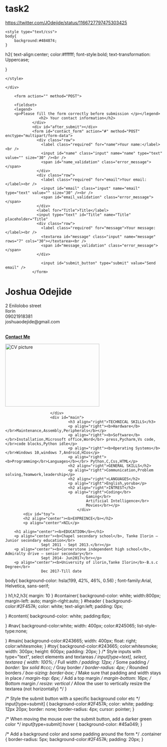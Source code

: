 # task2 
https://twitter.com/JOdejide/status/1166727797475303425
<!DOCTYPE html>
<html>
<head>
	<title>Contact Me</title>
	<link rel="stylesheet" type="text/css" href="style.css">

	<style type="text/css">
	body{
		background:#484874;
	}
h2{
text-align:center;
color:#ffffff; 
font-style:bold;
text-transformation: Uppercase; 

}

	</style>
</head>
<body>

	</div>

		<form action="" method="POST">
	
		<fieldset>
		<legend>
		<p>Please fill the form correctly before submission </p></legend>
                   <h2> Your contact information</h2>
                </div>
                <div id="after_submit"></div>
                <form id="contact_form" action="#" method="POST" enctype="multipart/form-data">
                  <div class="row">
                    <label class="required" for="name">Your name:</label><br />
                    <input id="name" class="input" name="name" type="text" value="" size="30" /><br />
                    <span id="name_validation" class="error_message"></span>
                  </div>
                  <div class="row">
                    <label class="required" for="email">Your email:</label><br />
                    <input id="email" class="input" name="email" type="text" value="" size="30" /><br />
                    <span id="email_validation" class="error_message"></span>
                  </div>
                  <label for="Title">Title</label>
                  <input type="text" id="Title" name="Title" placeholder="Title"
                  <div class="row">
                    <label class="required" for="message">Your message:</label><br />
                    <textarea id="message" class="input" name="message" rows="7" cols="30"></textarea><br />
                    <span id="message_validation" class="error_message"></span>
                  </div>
                    
                    <input id="submit_button" type="submit" value="Send email" />
                </form>

</div>
</div>

</body>
</html>

<!doctype html>
<html>
    <head>
        <title>joshua.html</title>
        <link rel="stylesheet" type="text/css" href="style.css">
    </head>
    <body>
        <div id="container">
            <div id="header"><h1><strong>Joshua Odejide </strong></h1>
                </div>
                <div id="content">
                    <div id="nav">
                        <p>2 Enilolobo street</br>
                            Ilorin</br>
                            09021918381</br>
                            joshuaodejide@gmail.com</br></p>
                            <br>
                            <a href="contact_me2.html" target="blank"><strong>Contact Me</strong></a>
                            <p><img src="https://res.cloudinary.com/joshualoni2/image/upload/v1567006498/IMG-20190629-WA0011_fph16d.jpg" alt="CV picture" width=300 height=200></p>
                            
                        </div>
                        <div id="main">
                                <h3 align="right">TECHNICAL SKILLS</h3>
                                <p align="right"><b>Hardware</b></br>Maintenance,Assembly,Peripherals</b></p>
                                <p align="right"><b>Software</b></br>Installation,Microsoft office,Word</br> press,Pycharm,Vs code,</br>code blocks,Python idle</p>
                                <p align="right"><b>Operating Systems</b></br>Windows 10,windows 7,Android,HIos</p>
                                <p align="right"><b>Programming</br>Languages</b></br> Python,C,Css,HTML</p>
                                <h2 align="right">GENERAL SKILLS</h2>
                                <p align="right">Communication,Problem solving,Teamwork,leadership</p>
                                <h2 align="right">LANGUAGES</h2>
                                <p align="right">English,yoruba</p>
                                <h2 align="right">INTREST</h2>
                                <p align="right">Coding</br>
                                        Gaming</br>
                                        Artificial Intelligence</br>
                                        Movies</br></p>
                                    </div>
            <div id="toy">
            <h2 align="center"><b>EXPREINCE</b></h2>
            <p align="center">NIL</p>
        
        <h1 align="center"><b>EDUCATION</b></h1>
        <p align="center"><b>Chapel secondary school</b>, Tanke Ilorin — Junior secondary education</br>
                    Sept 2011 - Sept 2013.</br></p>
        <p align="center"><b>Cornerstone independent high school</b>, Admiralty drive — senior secondary</br> 
                    Sept 2014- Jun2017</br></p>
        <p align="center"><b>University of ilorin,Tanke Ilorin</b>-B.s.c Degree</br>
                    Dec 2017-Till date
             




</header>
</body>

</html>
body{
    background-color: hsla(199, 42%, 46%, 0.56) ; 
    font-family:Arial, Helvetica, sans-serif;
    
}
h1,h2,h3{
    margin: 10
}
#container{
    background-color: white;
    width:800px;
    margin-left: auto;
    margin-right:auto;
}
#header { 
    background-color:#2F457A;
    color: white;
    text-align:left;
    padding: 0px;  

}
#content{
    background-color: white;
    padding:6px;

}
#nav{
    background-color:white; 
    width: 400px;
    color:#245065;
    list-style-type:none;
     

}
#main{
    background-color:#243665;
    width: 400px;
    float: right;
    color:whitesmoke;
}
#toy{
    background-color:#243665;
    color:whitesmoke;
    width: 300px;
    height: 600px;
    padding: 20px;
}
/* Style inputs with type="text", select elements and textareas */
input[type=text], select, textarea {
    width: 100%; /* Full width */
    padding: 12px; /* Some padding */ 
    border: 1px solid #ccc; /* Gray border */
    border-radius: 4px; /* Rounded borders */
    box-sizing: border-box; /* Make sure that padding and width stays in place */
    margin-top: 6px; /* Add a top margin */
    margin-bottom: 16px; /* Bottom margin */
    resize: vertical /* Allow the user to vertically resize the textarea (not horizontally) */
  }
  
  /* Style the submit button with a specific background color etc */
  input[type=submit] {
    background-color:#2F457A;
    color: white;
    padding: 12px 20px;
    border: none;
    border-radius: 4px;
    cursor: pointer;
  }
  
  /* When moving the mouse over the submit button, add a darker green color */
  input[type=submit]:hover {
    background-color: #45a049;
  }
  
  /* Add a background color and some padding around the form */
  .container {
    border-radius: 5px;
    background-color:#2F457A;
    padding: 20px;
  }
